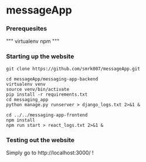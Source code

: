 # messageApp

### Prerequesites

"""
virtualenv
npm
"""

### Starting up the website

```
git clone https://github.com/smrk007/messageApp.git

cd messageApp/messaging-app-backend
virtualenv venv
source venv/bin/activate
pip install -r requirements.txt
cd messaging_app
python manage.py runserver > django_logs.txt 2>&1 &

cd ../../messaging-app-frontend
npm install
npm run start > react_logs.txt 2>&1 &
```

### Testing out the website

Simply go to http://localhost:3000/ !

